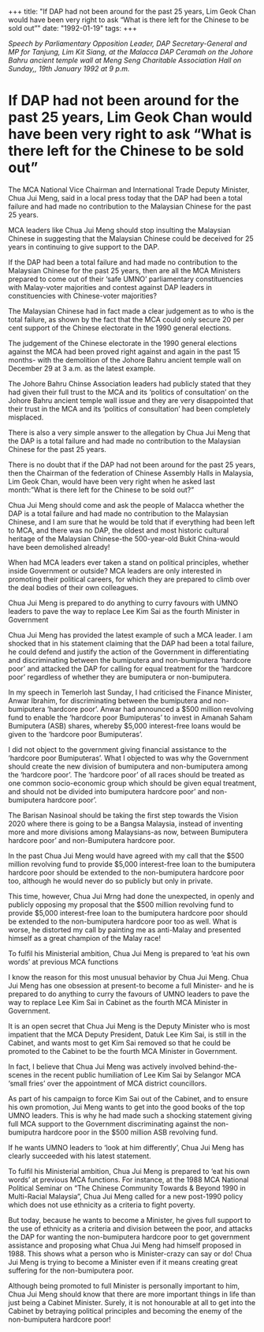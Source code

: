 +++ 
title: "If DAP had not been around for the past 25 years, Lim Geok Chan would have been very right to ask “What is there left for the Chinese to be sold out”"
date: "1992-01-19"
tags:
+++

_Speech by Parliamentary Opposition Leader, DAP Secretary-General and MP for Tanjung, Lim Kit Siang, at the Malacca DAP Ceramah on the Johore Bahru ancient temple wall at Meng Seng Charitable Association Hall on Sunday,, 19th January 1992 at 9 p.m._

# If DAP had not been around for the past 25 years, Lim Geok Chan would have been very right to ask “What is there left for the Chinese to be sold out”

The MCA National Vice Chairman and International Trade Deputy Minister, Chua Jui Meng, said in a local press today that the DAP had been a total failure and had made no contribution to the Malaysian Chinese for the past 25 years.</u>

MCA leaders like Chua Jui Meng should stop insulting the Malaysian Chinese in suggesting that the Malaysian Chinese could be deceived for 25 years in continuing to give support to the DAP.

If the DAP had been a total failure and had made no contribution to the Malaysian Chinese for the past 25 years, then are all the MCA Ministers prepared to come out of their ‘safe UMNO’ parliamentary constituencies with Malay-voter majorities and contest against DAP leaders in constituencies with Chinese-voter majorities?

The Malaysian Chinese had in fact made a clear judgement as to who is the total failure, as shown by the fact that the MCA could only secure 20 per cent support of the Chinese electorate in the 1990 general elections.

The judgement of the Chinese electorate in the 1990 general elections against the MCA had been proved right against and again in the past 15 months- with the demolition of the Johore Bahru ancient temple wall on December 29 at 3 a.m. as the latest example.

The Johore Bahru Chinse Association leaders had publicly stated that they had given their full trust to the MCA and its ‘politics of consultation’ on the Johore Bahru ancient temple wall issue and they are very disappointed that their trust in the MCA and its ‘politics of consultation’ had been completely misplaced.

There is also a very simple answer to the allegation by Chua Jui Meng that the DAP is a total failure and had made no contribution to the Malaysian Chinese for the past 25 years.

There is no doubt that if the DAP had not been around for the past 25 years, then the Chairman of the federation of Chinese Assembly Halls in Malaysia, Lim Geok Chan, would have been very right when he asked last month:”What is there left for the Chinese to be sold out?”

Chua Jui Meng should come and ask the people of Malacca whether the DAP is a total failure and had made no contribution to the Malaysian Chinese, and I am sure that he would be told that if everything had been left to MCA, and there was no DAP, the oldest and most historic cultural heritage of the 
Malaysian Chinese-the 500-year-old Bukit China-would have been demolished already!

When had MCA leaders ever taken a stand on political principles, whether inside Government or outside? MCA leaders are only interested in promoting their political careers, for which they are prepared to climb over the deal bodies of their own colleagues.

Chua Jui Meng is prepared to do anything to curry favours with UMNO leaders to pave the way to replace Lee Kim Sai as the fourth Minister in Government

Chua Jui Meng has provided the latest example of such a MCA leader. I am shocked that in his statement claiming that the DAP had been a total failure, he could defend and justify the action of the Government in differentiating and discriminating between the bumiputera and non-bumiputera ‘hardcore poor’ and attacked the DAP for calling for equal treatment for the ‘hardcore poor’ regardless of whether they are bumiputera or non-bumiputera.

In my speech in Temerloh last Sunday, I had criticised the Finance Minister, Anwar Ibrahim, for discriminating between the bumiputera and non-bumiputera ‘hardcore poor’. Anwar had announced a $500 million revolving fund to enable the ‘hardcore poor Bumiputeras’ to invest in Amanah Saham Bumiputera (ASB) shares, whereby $5,000 interest-free loans would be given to the ‘hardcore poor Bumiputeras’.

I did not object to the government giving financial assistance to the ‘hardcore poor Bumiputeras’. What I objected to was why the Government should create the new division of bumiputera and non-bumiputera among the ‘hardcore poor’. The ‘hardcore poor’ of all races should be treated as one common socio-economic group which should be given equal treatment, and should not be divided into bumiputera hardcore poor’ and non-bumiputera hardcore poor’.

The Barisan Nasinoal should be taking the first step towards the Vision 2020 where there is going to be a Bangsa Malaysia, instead of inventing more and more divisions among Malaysians-as now, between Bumiputera hardcore poor’ and non-Bumiputera hardcore poor.

In the past Chua Jui Meng would have agreed with my call that the $500 million revolving fund to provide $5,000 interest-free loan to the bumiputera hardcore poor should be extended to the non-bumiputera hardcore poor too, although he would never do so publicly but only in private.

This time, however, Chua Jui Mrng had done the unexpected, in openly and publicly opposing my proposal that the $500 million revolving fund to provide $5,000 interest-free loan to the bumiputera hardcore poor should be extended to the non-bumiputera hardcore poor too as well. What is worse, he distorted my call by painting me as anti-Malay and presented himself as a great champion of the Malay race!

To fulfil his Ministerial ambition, Chua Jui Meng is prepared to ‘eat his own words’ at previous MCA functions

I know the reason for this most unusual behavior by Chua Jui Meng. Chua Jui Meng has one obsession at present-to become a full Minister- and he is prepared to do anything to curry the favours of UMNO leaders to pave the way to replace Lee Kim Sai in Cabinet as the fourth MCA Minister in Government.

It is an open secret that Chua Jui Meng is the Deputy Minister who is most impatient that the MCA Deputy President, Datuk Lee Kim Sai, is still in the Cabinet, and wants most to get Kim Sai removed so that he could be promoted to the Cabinet to be the fourth MCA Minister in Government.

In fact, I believe that Chua Jui Meng was actively involved behind-the-scenes in the recent public humiliation of Lee Kim Sai by Selangor MCA ‘small fries’ over the appointment of MCA district councillors.

As part of his campaign to force Kim Sai out of the Cabinet, and to ensure his own promotion, Jui Meng wants to get into the good books of the top UMNO leaders. This is why he had made such a shocking statement giving full MCA support to the Government discriminating against the non-bumiputra hardcore poor in the $500 million ASB revolving fund.

If he wants UMNO leaders to ‘look at him differently’, Chua Jui Meng has clearly succeeded with his latest statement.

 To fulfil his Ministerial ambition, Chua Jui Meng is prepared to ‘eat his own words’ at previous MCA functions. For instance, at the 1988 MCA National Political Seminar on “The Chinese Community Towards & Beyond 1990 in Multi-Racial Malaysia”, Chua Jui Meng called for a new post-1990 policy which does not use ethnicity as a criteria to fight poverty.

But today, because he wants to become a Minister, he gives full support to the use of ethnicity as a criteria and division between the poor, and attacks the DAP for wanting the non-bumiputera hardcore poor to get government assistance and proposing what Chua Jui Meng had himself proposed in 1988.
This shows what a person who is Minister-crazy can say or do! Chua Jui Meng is trying to become a Minister even if it means creating great suffering for the non-bumiputera poor.

Although being promoted to full Minister is personally important to him, Chua Jui Meng should know that there are more important things in life than just being a Cabinet Minister. Surely, it is not honourable at all to get into the Cabinet by betraying political principles and becoming the enemy of the non-bumiputera hardcore poor!
 
